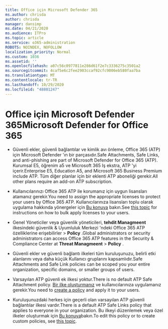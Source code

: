 ```yaml
---
title: Office için Microsoft Defender 365
ms.author: chrisda
author: chrisda
manager: dansimp
ms.date: 04/21/2020
ms.audience: ITPro
ms.topic: article
ms.service: o365-administration
ROBOTS: NOINDEX, NOFOLLOW
localization_priority: Normal
ms.custom: 1036
ms.assetid: ''
ms.openlocfilehash: a07c56c0977811e286d61f2e7c3336275c3501a2
ms.sourcegitcommit: 4caf5e6c2fee2903ccaf92cfc9006eb580faa7ba
ms.translationtype: MT
ms.contentlocale: tr-TR
ms.lasthandoff: 10/29/2020
ms.locfileid: "48801247"
---
```

# <a name="microsoft-defender-for-office-365"></a><span data-ttu-id="c5ad1-102">Office için Microsoft Defender 365</span><span class="sxs-lookup"><span data-stu-id="c5ad1-102">Microsoft Defender for Office 365</span></span>

- <span data-ttu-id="c5ad1-103">Güvenli ekler, güvenli bağlantılar ve kimlik avı önleme, Office 365 (ATP) için Microsoft Defender 'ın bir parçasıdır.</span><span class="sxs-lookup"><span data-stu-id="c5ad1-103">Safe Attachments, Safe Links, and anti-phishing are part of Microsoft Defender for Office 365 (ATP).</span></span> <span data-ttu-id="c5ad1-104">Kurumsal E5, öğrenim a5 ve Microsoft 365 Iş ekstra, ATP 'yi içerir.</span><span class="sxs-lookup"><span data-stu-id="c5ad1-104">Enterprise E5, Education A5, and Microsoft 365 Business Premium include ATP.</span></span> <span data-ttu-id="c5ad1-105">Tüm diğer planlar için bir eklenti ATP aboneliği gerekir.</span><span class="sxs-lookup"><span data-stu-id="c5ad1-105">All other plans require an add-on ATP subscription.</span></span>

- <span data-ttu-id="c5ad1-106">Kullanıcılarınızı Office 365 ATP ile korumanız için uygun lisansları atamanız gerekir.</span><span class="sxs-lookup"><span data-stu-id="c5ad1-106">You need to assign the appropriate licenses to protect your users by Office 365 ATP.</span></span> <span data-ttu-id="c5ad1-107">Kullanıcılarınıza lisansları toplu olarak uygulama hakkında yönergeler için [Bu konuya](https://docs.microsoft.com/microsoft-365/admin/add-users/add-users) bakın.</span><span class="sxs-lookup"><span data-stu-id="c5ad1-107">See [this topic](https://docs.microsoft.com/microsoft-365/admin/add-users/add-users) for instructions on how to bulk apply licenses to your users.</span></span>

- <span data-ttu-id="c5ad1-108">Genel Yöneticiler veya güvenlik yöneticileri, **tehdit Managmeent** ilkesindeki güvenlik & Uyumluluk Merkezi 'ndeki Office 365 ATP özelliklerine erişebilirler \> **Policy** .</span><span class="sxs-lookup"><span data-stu-id="c5ad1-108">Global administrators or security administrators can access Office 365 ATP features in the Security & Compliance Center at **Threat Managmeent** \> **Policy** .</span></span>

- <span data-ttu-id="c5ad1-109">Güvenli ekler ve güvenli bağlantı ilkeleri tüm kuruluşunuzu, belirli etki alanlarını veya daha küçük Kullanıcı gruplarını kapsamlıdır.</span><span class="sxs-lookup"><span data-stu-id="c5ad1-109">Safe Attachments and Safe Link policies can be scoped you your entire organization, specific domains, or smaller groups of users.</span></span>

- <span data-ttu-id="c5ad1-110">Varsayılan ATP güvenli ek ilkesi yoktur.</span><span class="sxs-lookup"><span data-stu-id="c5ad1-110">There is no default ATP Safe Attachment policy.</span></span> <span data-ttu-id="c5ad1-111">[Bir ilke oluşturmanız](https://docs.microsoft.com/microsoft-365/security/office-365-security/set-up-atp-safe-attachments-policies) ve kullanıcılarınıza uygulamanız gerekir.</span><span class="sxs-lookup"><span data-stu-id="c5ad1-111">You need to [create a policy](https://docs.microsoft.com/microsoft-365/security/office-365-security/set-up-atp-safe-attachments-policies) and apply it to your users.</span></span>

- <span data-ttu-id="c5ad1-112">Kuruluşunuzdaki herkes için geçerli olan varsayılan ATP güvenli bağlantılar ilkesi vardır.</span><span class="sxs-lookup"><span data-stu-id="c5ad1-112">There is a default ATP Safe Links policy that applies to everyone in your organization.</span></span> <span data-ttu-id="c5ad1-113">Bu ilkeyi düzenlemek veya özel ilkeler oluşturmak için [Bu konuya](https://docs.microsoft.com/microsoft-365/security/office-365-security/set-up-atp-safe-links-policies)bakın.</span><span class="sxs-lookup"><span data-stu-id="c5ad1-113">To edit this policy or to create custom policies, see [this topic](https://docs.microsoft.com/microsoft-365/security/office-365-security/set-up-atp-safe-links-policies).</span></span>
